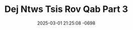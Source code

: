 ---
layout: movie-video-data
date: 2025-03-01 21:25:08 -0698
categories: movie

# Site Attributes
title: "Dej Ntws Tsis Rov Qab Part 3"
permalink: "/movie/Dej_Ntws_Tsis_Rov_Qab_Part_3"

# Movie Attributes
synopsis: ""
producer: "Su Thao, Steve Thao"
director: "Su Thao"
writer: "Lee Xiong"
video_link: ""
genre: "Romance"
year: "2004"
release_type: "VHS"
storage: "Center for Hmong Studies"
thumbnail: "/assets/images/movie_thumbnails/Dej Ntws Tsis Rov Qab Part 3.jpeg"
publishing_company: "All Pro Productions"

# Sequels + Parts
base_movie: ""
total_parts: 0
sequel: ""

# Movie Cast
cast:
- name: "Voos Yaj"
- name: "Bao Xiong"
- name: "Pa Xiong"
---